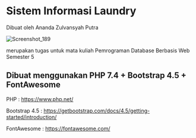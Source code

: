 # Sistem Informasi Laundry

Dibuat oleh Ananda Zulvansyah Putra

![Screenshot_189](https://user-images.githubusercontent.com/64673935/103640891-66446300-4f83-11eb-9a70-5684ef46ea0b.png)

merupakan tugas untuk mata kuliah Pemrograman Database Berbasis Web Semester 5
## Dibuat menggunakan PHP 7.4 + Bootstrap 4.5 + FontAwesome

PHP               : https://www.php.net/

Bootstrap  4.5    : https://getbootstrap.com/docs/4.5/getting-started/introduction/

FontAwesome       : https://fontawesome.com/



